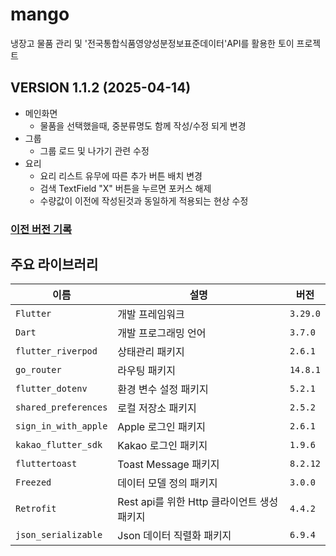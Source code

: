 # mango

냉장고 물품 관리 및 '전국통합식품영양성분정보표준데이터'API를 활용한 토이 프로젝트

## VERSION 1.1.2 (2025-04-14)
 - 메인화면
   - 물품을 선택했을때, 중분류명도 함께 작성/수정 되게 변경
 - 그룹
   - 그룹 로드 및 나가기 관련 수정
 - 요리
   - 요리 리스트 유무에 따른 추가 버튼 배치 변경
   - 검색 TextField "X" 버튼을 누르면 포커스 해제
   - 수량값이 이전에 작성된것과 동일하게 적용되는 현상 수정

### [이전 버전 기록](https://docs.google.com/document/d/1jGvCaHdyLdExCCWo95xoGkFYdY4Mc1hrtk55fEWGx1o/edit?usp=sharing) <br>

## 주요 라이브러리

| 이름           | 설명                           | 버전               |
| ------------ | ---------------------------- | ----------------- |
| `Flutter`      | 개발 프레임워크       | `3.29.0` |
| `Dart`      | 개발 프로그래밍 언어       | `3.7.0` |
| `flutter_riverpod`      | 상태관리 패키지       | `2.6.1` |
| `go_router`      | 라우팅 패키지       | `14.8.1` |
| `flutter_dotenv`      | 환경 변수 설정 패키지       | `5.2.1` |
| `shared_preferences`      | 로컬 저장소 패키지       | `2.5.2` |
| `sign_in_with_apple`      | Apple 로그인 패키지       | `2.6.1` |
| `kakao_flutter_sdk`      | Kakao 로그인 패키지       | `1.9.6` |
| `fluttertoast`      | Toast Message 패키지       | `8.2.12` |
| `Freezed`      | 데이터 모델 정의 패키지       | `3.0.0` |
| `Retrofit`      | Rest api를 위한 Http 클라이언트 생성 패키지       | `4.4.2` |
| `json_serializable`      | Json 데이터 직렬화 패키지     | `6.9.4` |
